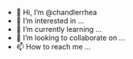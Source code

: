 - 👋 Hi, I’m @chandlerrhea
- 👀 I’m interested in ...
- 🌱 I’m currently learning ...
- 💞️ I’m looking to collaborate on ...
- 📫 How to reach me ...

<!---
chandlerrhea/chandlerrhea is a ✨ special ✨ repository because its `README.md` (this file) appears on your GitHub profile.
You can click the Preview link to take a look at your changes.
--->
